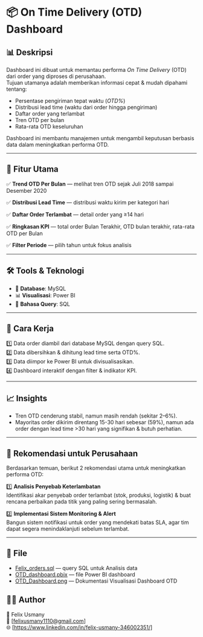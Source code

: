 # 📦 On Time Delivery (OTD) Dashboard

## 📊 Deskripsi
Dashboard ini dibuat untuk memantau performa *On Time Delivery* (OTD) dari order yang diproses di perusahaan.  
Tujuan utamanya adalah memberikan informasi cepat & mudah dipahami tentang:
- Persentase pengiriman tepat waktu (*OTD%*)
- Distribusi lead time (waktu dari order hingga pengiriman)
- Daftar order yang terlambat
- Tren OTD per bulan
- Rata-rata OTD keseluruhan

Dashboard ini membantu manajemen untuk mengambil keputusan berbasis data dalam meningkatkan performa OTD.

---
## 📄 Fitur Utama
✅ **Trend OTD Per Bulan** — melihat tren OTD sejak Juli 2018 sampai Desember 2020

✅ **Distribusi Lead Time** — distribusi waktu kirim per kategori hari 

✅ **Daftar Order Terlambat** — detail order yang ≥14 hari 

✅ **Ringkasan KPI** — total order Bulan Terakhir, OTD bulan terakhir, rata-rata OTD per Bulan

✅ **Filter Periode** — pilih tahun untuk fokus analisis  

---
## 🛠️ Tools & Teknologi
- 📂 **Database**: MySQL
- 📊 **Visualisasi**: Power BI
- 🔎 **Bahasa Query**: SQL

---
## 🚀 Cara Kerja
1️⃣ Data order diambil dari database MySQL dengan query SQL.  
2️⃣ Data dibersihkan & dihitung lead time serta OTD%.  
3️⃣ Data diimpor ke Power BI untuk divisualisasikan.  
4️⃣ Dashboard interaktif dengan filter & indikator KPI.

---
## 📈 Insights
- Tren OTD cenderung stabil, namun masih rendah (sekitar 2–6%).
- Mayoritas order dikirim direntang 15-30 hari sebesar (59%), namun ada order dengan lead time >30 hari yang signifikan & butuh perhatian.

---
## 🎯 Rekomendasi untuk Perusahaan
Berdasarkan temuan, berikut 2 rekomendasi utama untuk meningkatkan performa OTD:

1️⃣ **Analisis Penyebab Keterlambatan**  
Identifikasi akar penyebab order terlambat (stok, produksi, logistik) & buat rencana perbaikan pada titik yang paling sering bermasalah.

2️⃣ **Implementasi Sistem Monitoring & Alert**  
Bangun sistem notifikasi untuk order yang mendekati batas SLA, agar tim dapat segera menindaklanjuti sebelum terlambat.

---
## 📂 File
- [Felix_orders.sql](Felix_orders.sql) — query SQL untuk Analisis data
- [OTD_dashboard.pbix](OTD_dashboard.pbix) — file Power BI dashboard
- [OTD_Dashboard.png](OTD_Dashboard.png) — Dokumentasi Visualisasi Dashboard OTD

## 👨‍💻 Author
📝 Felix Usmany  
📧 [felixusmany1110@gmail.com]  
🌐 [https://www.linkedin.com/in/felix-usmany-346002351/]


